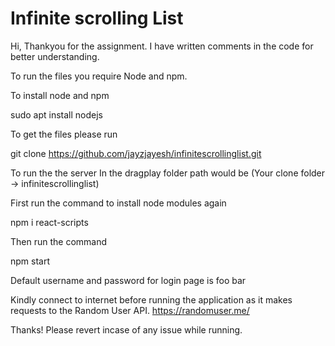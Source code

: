 # Infinite scrolling List

Hi, Thankyou for the assignment. I have written comments in the code for better understanding.

To run the files you require Node and npm.

To install node and npm

sudo apt install nodejs

To get the files please run

git clone https://github.com/jayzjayesh/infinitescrollinglist.git

To run the the server In the dragplay folder path would be (Your clone folder -> infinitescrollinglist)

First run the command to install node modules again

npm i react-scripts

Then run the command

npm start

Default username and password for login page is
foo
bar

Kindly connect to internet before running the application as it makes requests to the Random User API. 
https://randomuser.me/

Thanks! Please revert incase of any issue while running.



